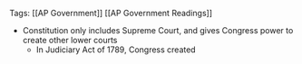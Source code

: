 Tags: [[AP Government]] [[AP Government Readings]]

- Constitution only includes Supreme Court, and gives Congress power to create other lower courts
	- In Judiciary Act of 1789, Congress created 